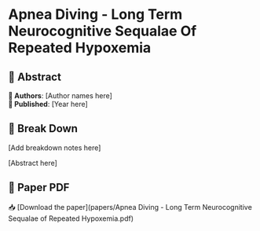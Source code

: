 # Apnea Diving - Long Term Neurocognitive Sequalae Of Repeated Hypoxemia



## 🧬 Abstract



**👤 Authors**: [Author names here]  
**📅 Published**: [Year here]


## 🧠 Break Down

[Add breakdown notes here]

[Abstract here]



## 📄 Paper PDF

📥 [Download the paper](papers/Apnea Diving - Long Term Neurocognitive Sequalae of Repeated Hypoxemia.pdf)